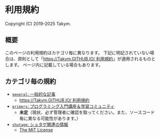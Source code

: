 # 利用規約
Copyright (C) 2019-2025 Takym.

## 概要
このページの利用規約はカテゴリ毎に異なります。
下記に明記されていない場合は、原則として「[https://Takym.GITHUB.IO/ 利用規約](./docs/license.takym.md)」が適用されるものとします。
ページ内に記載している場合もあります。

## カテゴリ毎の規約
* [`general`: 一般的な記事](https://takym.github.io/blog/general)
	* [https://Takym.GITHUB.IO/ 利用規約](./docs/license.takym.md)
* [`primers`: プログラミング入門講座＆学習コミュニティ](https://takym.github.io/blog/primers)
	* **未定**（現状、必ず管理者に確認を取ってください。また、ソースコード毎に異なる可能性があります。）
* [`shutage`: シュタゲ関連の情報](https://takym.github.io/blog/shutage)
	* [The MIT License](./docs/license.mit.md)

